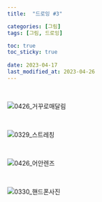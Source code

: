 ```yaml
---
title:  "드로잉 #3"

categories: [그림]
tags: [그림, 드로잉]

toc: true
toc_sticky: true
 
date: 2023-04-17
last_modified_at: 2023-04-26
---
```


<br>

![0426_거꾸로매달림](https://user-images.githubusercontent.com/96360829/234596603-982b5802-e07f-47dd-81b9-e0d0c421d1d6.png)

<br>

![0329_스트레칭](https://user-images.githubusercontent.com/96360829/232403973-cf7ac49b-9fd8-4358-bb45-479202df0b5a.png)

<br>

![0426_어안렌즈](https://user-images.githubusercontent.com/96360829/234747227-2a322bd4-1526-4752-be80-b13f91c0d257.png)

<br>

![0330_핸드폰사진](https://user-images.githubusercontent.com/96360829/234612539-af24728a-2a74-4c31-9f3f-af5e6802acdd.png)